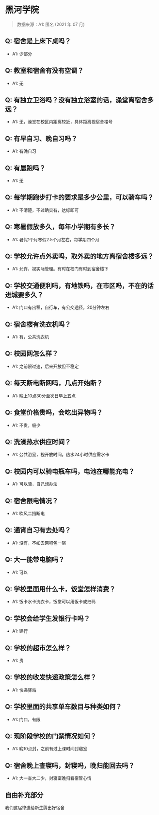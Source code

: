 # 黑河学院

> 数据来源：A1: 匿名 (2021 年 07 月)

## Q: 宿舍是上床下桌吗？

- A1: 少部分

## Q: 教室和宿舍有没有空调？

- A1: 无

## Q: 有独立卫浴吗？没有独立浴室的话，澡堂离宿舍多远？

- A1: 无，澡堂在校区内距离较近，具体距离视宿舍楼号

## Q: 有早自习、晚自习吗？

- A1: 有晚自习

## Q: 有晨跑吗？

- A1: 无

## Q: 每学期跑步打卡的要求是多少公里，可以骑车吗？

- A1: 不清楚，不过确实有，达标即可

## Q: 寒暑假放多久，每年小学期有多长？

- A1: 暑假1个月寒假2.5个月左右，每学期四个月

## Q: 学校允许点外卖吗，取外卖的地方离宿舍楼多远？

- A1: 允许，视实际管理。有时在校门有时到宿舍楼下

## Q: 学校交通便利吗，有地铁吗，在市区吗，不在的话进城要多久？

- A1: 门口有出租，自行车，有公交途径，20分钟左右

## Q: 宿舍楼有洗衣机吗？

- A1: 有，公共洗衣机

## Q: 校园网怎么样？

- A1: 之前限过速，后来开放但不稳定

## Q: 每天断电断网吗，几点开始断？

- A1: 晚上10点30分至次日早上五点

## Q: 食堂价格贵吗，会吃出异物吗？

- A1: 不贵，极少

## Q: 洗澡热水供应时间？

- A1: 公共浴室，视开放时间。热水24小时供应需水卡

## Q: 校园内可以骑电瓶车吗，电池在哪能充电？

- A1: 可以骑，自己想办法

## Q: 宿舍限电情况？

- A1: 吹风二挡断电

## Q: 通宵自习有去处吗？

- A1: 没有，不如去网吧包一宿

## Q: 大一能带电脑吗？

- A1: 可以

## Q: 学校里面用什么卡，饭堂怎样消费？

- A1: 饭卡水卡洗衣卡，饭堂可以用饭卡或扫码

## Q: 学校会给学生发银行卡吗？

- A1: 建行

## Q: 学校的超市怎么样？

- A1: 贵

## Q: 学校的收发快递政策怎么样？

- A1: 快递驿站

## Q: 学校里面的共享单车数目与种类如何？

- A1: 门口，有限

## Q: 现阶段学校的门禁情况如何？

- A1: 晚10点封，之前有过上课时间封寝室

## Q: 宿舍晚上查寝吗，封寝吗，晚归能回去吗？

- A1: 大一查大二少，封寝室晚归看宿管心情

## 自由补充部分

我们这届惨遭给新生腾出好宿舍